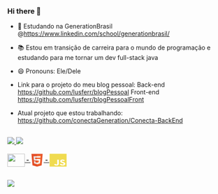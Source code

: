 ### Hi there 👋

- 🌱 Estudando na GenerationBrasil @https://www.linkedin.com/school/generationbrasil/
- 📚 Estou em transição de carreira para o mundo de programação e estudando para me tornar um dev full-stack java
- 😄 Pronouns: Ele/Dele

- Link para o projeto do meu blog pessoal: 
  Back-end https://github.com/lusferr/blogPessoal
  Front-end https://github.com/lusferr/blogPessoalFront

- Atual projeto que estou trabalhando: https://github.com/conectaGeneration/Conecta-BackEnd
##
  <div align="left">
    <a href="https://github.com/lusferr">
    <img height="150em" src="https://github-readme-stats.vercel.app/api?username=lusferr&show_icons=true&theme=tokyonight&include_all_commits=true&count_private=true"/>
    <img height="150em" src="https://github-readme-stats.vercel.app/api/top-langs/?username=lusferr&layout=compact&langs_count=7&theme=tokyonight"/>
  </div>
   
  <h4 align="left">  
   <img align="center" height="30" width="40" src="https://cdn.jsdelivr.net/gh/devicons/devicon/icons/java/java-original.svg"> - 
   <img align="center" height="30" src="https://raw.githubusercontent.com/devicons/devicon/master/icons/html5/html5-original.svg"> - 
   <img align="center" height="30" width="40" src="https://raw.githubusercontent.com/devicons/devicon/master/icons/javascript/javascript-plain.svg">
  <h4/>  
    
## 
    
   <div align="left">
     <a href="https://www.linkedin.com/in/luis-fernando-1a24a2189/" target="_blank"><img src="https://img.shields.io/badge/-LinkedIn-%230077B5?style=for-the-                        badge&logo=linkedin&logoColor=white" target="_blank"></a> 
    </div>
